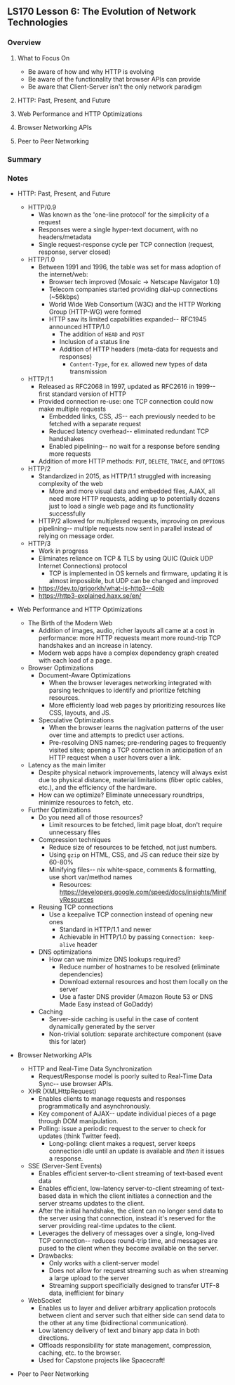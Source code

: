 ## LS170 Lesson 6: The Evolution of Network Technologies



### Overview

1. What to Focus On

   * Be aware of how and why HTTP is evolving
   * Be aware of the functionality that browser APIs can provide
   * Be aware that Client-Server isn't the only network paradigm

2. HTTP: Past, Present, and Future

3. Web Performance and HTTP Optimizations

4. Browser Networking APIs

5. Peer to Peer Networking

   

### Summary



### Notes

* HTTP: Past, Present, and Future
  * HTTP/0.9
    * Was known as the 'one-line protocol' for the simplicity of a request
    * Responses were a single hyper-text document, with no headers/metadata
    * Single request-response cycle per TCP connection (request, response, server closed)
  * HTTP/1.0
    * Between 1991 and 1996, the table was set for mass adoption of the internet/web:
      * Browser tech improved (Mosaic -> Netscape Navigator 1.0)
      * Telecom companies started providing dial-up connections (~56kbps)
      * World Wide Web Consortium (W3C) and the HTTP Working Group (HTTP-WG) were formed
      * HTTP saw its limited capabilities expanded-- RFC1945 announced HTTP/1.0
        * The addition of `HEAD` and `POST`
        * Inclusion of a status line
        * Addition of HTTP headers (meta-data for requests and responses)
          * `Content-Type`, for ex. allowed new types of data transmission
  * HTTP/1.1
    * Released as RFC2068 in 1997, updated as RFC2616 in 1999-- first standard version of HTTP
    * Provided connection re-use: one TCP connection could now make multiple requests
      * Embedded links, CSS, JS-- each previously needed to be fetched with a separate request
      * Reduced latency overhead-- eliminated redundant TCP handshakes
      * Enabled pipelining-- no wait for a response before sending more requests
    * Addition of more HTTP methods: `PUT`, `DELETE`, `TRACE`, and `OPTIONS`
  * HTTP/2
    * Standardized in 2015, as HTTP/1.1 struggled with increasing complexity of the web
      * More and more visual data and embedded files, AJAX, all need more HTTP requests, adding up to potentially dozens just to load a single web page and its functionality successfully
    * HTTP/2 allowed for multiplexed requests, improving on previous pipelining-- multiple requests now sent in parallel instead of relying on message order.
  * HTTP/3
    * Work in progress
    * Eliminates reliance on TCP & TLS by using QUIC (Quick UDP Internet Connections) protocol
      * TCP is implemented in OS kernels and firmware, updating it is almost impossible, but UDP can be changed and improved
    * https://dev.to/grigorkh/what-is-http3--4pib
    * https://http3-explained.haxx.se/en/

* Web Performance and HTTP Optimizations
  * The Birth of the Modern Web
    * Addition of images, audio, richer layouts all came at a cost in performance: more HTTP requests meant more round-trip TCP handshakes and an increase in latency.
    * Modern web apps have a complex dependency graph created with each load of a page.
  * Browser Optimizations
    * Document-Aware Optimizations
      * When the browser leverages networking integrated with parsing techniques to identify and prioritize fetching resources.
      * More efficiently load web pages by prioritizing resources like CSS, layouts, and JS.
    * Speculative Optimizations
      * When the browser learns the nagivation patterns of the user over time and attempts to predict user actions.
      * Pre-resolving DNS names; pre-rendering pages to frequently visited sites; opening a TCP connection in anticipation of an HTTP request when a user hovers over a link.
  * Latency as the main limiter
    * Despite physical network improvements, latency will always exist due to physical distance, material limitations (fiber optic cables, etc.), and the efficiency of the hardware.
    * How can we optimize? Eliminate unnecessary roundtrips, minimize resources to fetch, etc.
  * Further Optimizations
    * Do you need all of those resources?
      * Limit resources to be fetched, limit page bloat, don't require unnecessary files
    * Compression techniques
      * Reduce size of resources to be fetched, not just numbers.
      * Using `gzip` on HTML, CSS, and JS can reduce their size by 60-80%
      * Minifying files-- nix white-space, comments & formatting, use short var/method names
        * Resources: https://developers.google.com/speed/docs/insights/MinifyResources
    * Reusing TCP connections
      * Use a keepalive TCP connection instead of opening new ones 
        * Standard in HTTP/1.1 and newer
        * Achievable in HTTP/1.0 by passing `Connection: keep-alive` header
    * DNS optimizations
      * How can we minimize DNS lookups required?
        * Reduce number of hostnames to be resolved (eliminate dependencies)
        * Download external resources and host them locally on the server
        * Use a faster DNS provider (Amazon Route 53 or DNS Made Easy instead of GoDaddy)
    * Caching
      * Server-side caching is useful in the case of content dynamically generated by the server
      * Non-trivial solution: separate architecture component (save this for later)

* Browser Networking APIs
  * HTTP and Real-Time Data Synchronization
    * Request/Response model is poorly suited to Real-Time Data Sync-- use browser APIs.
  * XHR (XMLHttpRequest)
    * Enables clients to manage requests and responses programmatically and asynchronously.
    * Key component of AJAX-- update individual pieces of a page through DOM manipulation.
    * Polling: issue a periodic request to the server to check for updates (think Twitter feed).
      * Long-polling: client makes a request, server keeps connection idle until an update is available and *then* it issues a response.
  * SSE (Server-Sent Events)
    * Enables efficient server-to-client streaming of text-based event data
    * Enables efficient, low-latency server-to-client streaming of text-based data in which the client initiates a connection and the server streams updates to the client.
    * After the initial handshake, the client can no longer send data to the server using that connection, instead it's reserved for the server providing real-time updates to the client.
    * Leverages the delivery of messages over a single, long-lived TCP connection-- reduces round-trip time, and messages are pused to the client when they become available on the server.
    * Drawbacks:
      * Only works with a client-server model
      * Does not allow for request streaming such as when streaming a large upload to the server
      * Streaming support specificially designed to transfer UTF-8 data, inefficient for binary
  * WebSocket
    * Enables us to layer and deliver arbitrary application protocols between client and server such that either side can send data to the other at any time (bidirectional communication).
    * Low latency delivery of text and binary app data in both directions.
    * Offloads responsibility for state management, compression, caching, etc. to the browser.
    * Used for Capstone projects like Spacecraft!

* Peer to Peer Networking